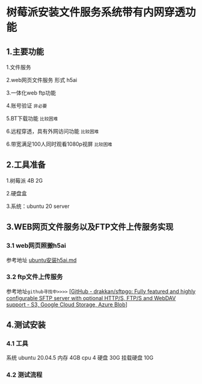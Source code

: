 # 树莓派安装文件服务系统带有内网穿透功能

## 1.主要功能

1.文件服务

2.web网页文件服务 形式 h5ai

3.一体化web ftp功能

4.账号验证 `非必要`

5.BT下载功能 `比较困难`

6.远程穿透，具有外网访问功能 `比较困难`

6.带宽满足100人同时观看1080p视屏 `比较困难`

## 2.工具准备

1.树莓派 4B 2G

2.硬盘盒

3.系统：ubuntu 20 server

## 3.WEB网页文件服务以及FTP文件上传服务实现

### 3.1 web网页照搬h5ai

参考地址 [ubuntu安装h5ai.md](ubuntu安装h5ai.md) 

### 3.2 ftp文件上传服务

参考地址`github寻找中>>>>` [[GitHub - drakkan/sftpgo: Fully featured and highly configurable SFTP server with optional HTTP/S, FTP/S and WebDAV support - S3, Google Cloud Storage, Azure Blob](https://github.com/drakkan/sftpgo)]

##  4.测试安装
### 4.1 工具
系统 ubuntu 20.04.5
内存 4GB
cpu 4
硬盘 30G	挂载硬盘 10G

### 4.2 测试流程
